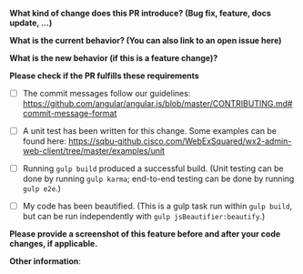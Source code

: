 **What kind of change does this PR introduce? (Bug fix, feature, docs update, ...)**



**What is the current behavior? (You can also link to an open issue here)**



**What is the new behavior (if this is a feature change)?**



**Please check if the PR fulfills these requirements**
- [ ] The commit messages follow our guidelines: https://github.com/angular/angular.js/blob/master/CONTRIBUTING.md#commit-message-format
- [ ] A unit test has been written for this change. Some examples can be found here: https://sqbu-github.cisco.com/WebExSquared/wx2-admin-web-client/tree/master/examples/unit
- [ ] Running `gulp build` produced a successful build. (Unit testing can be done by running `gulp karma`; end-to-end testing can be done by running `gulp e2e`.)
- [ ] My code has been beautified. (This is a gulp task run within `gulp build`, but can be run independently with `gulp jsBeautifier:beautify`.)


**Please provide a screenshot of this feature before and after your code changes, if applicable.**



**Other information**:

